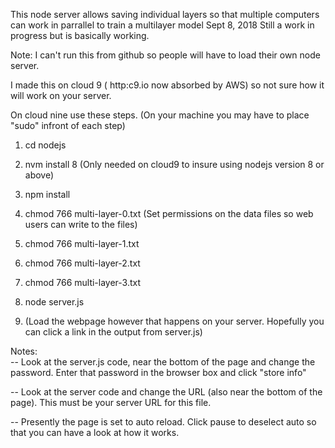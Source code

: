 This node server allows saving individual layers so that multiple computers can work in parrallel to train a multilayer model
Sept 8, 2018 Still a work in progress but is basically working.

Note: I can't run this from github so people will have to load their own node server.

I made this on cloud 9 ( http:c9.io now absorbed by AWS) so not sure how it will work on your server.



On cloud nine use these steps. (On your machine you may have to place "sudo" infront of each step)

1. cd nodejs
1. nvm install 8 (Only needed on cloud9 to insure using nodejs version 8 or above)
1. npm install
1. chmod 766 multi-layer-0.txt    (Set permissions on the data files so web users can write to the files)
1. chmod 766 multi-layer-1.txt 
1. chmod 766 multi-layer-2.txt 
1. chmod 766 multi-layer-3.txt 
1. node server.js

1. (Load the webpage however that happens on your server. Hopefully you can click a link in the output from server.js)

Notes:   
-- Look at the server.js code, near the bottom of the page and change the password. Enter that password in the browser box and click "store info"

-- Look at the server code and change the URL (also near the bottom of the page). This must be your server URL for this file.

-- Presently the page is set to auto reload. Click pause to deselect auto so that you can have a look at how it works.



